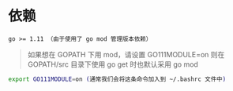 # 依赖
```
go >= 1.11 （由于使用了 go mod 管理版本依赖）
```

> 如果想在 GOPATH 下用 mod，请设置 GO111MODULE=on 则在 GOPATH/src 目录下使用 go get 时也默认采用 go mod

```bash
export GO111MODULE=on (通常我们会将这条命令加入到 ~/.bashrc 文件中)
```
